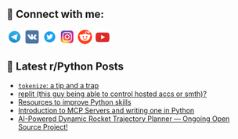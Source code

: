 ## 🔎 Connect with me:
[<img src="https://github.com/bullbesh/bullbesh/blob/main/images/Telegram.png" width="32" height="32" />](https://t.me/bullbesh)
[<img src="https://github.com/bullbesh/bullbesh/blob/main/images/VK.png" width="32" height="32" />](https://vk.com/bullbesh)
[<img src="https://github.com/bullbesh/bullbesh/blob/main/images/Twitter.png" width="32" height="32" />](https://twitter.com/bullbesh1)
[<img src="https://github.com/bullbesh/bullbesh/blob/main/images/Instagram.png" width="32" height="32" />](https://www.instagram.com/bullbesh)
[<img src="https://github.com/bullbesh/bullbesh/blob/main/images/Reddit.png" width="32" height="32" />](https://www.reddit.com/user/bullbesh)
[<img src="https://github.com/bullbesh/bullbesh/blob/main/images/YouTube.png" width="32" height="32" />](https://www.youtube.com/channel/UCtfjRs6uzgq5mfm8S06WTcg)

## 📕 Latest r/Python Posts
<!-- BLOG-POST-LIST:START -->
- [`tokenize`: a tip and a trap](https://www.reddit.com/r/Python/comments/1mdag10/tokenize_a_tip_and_a_trap/)
- [replit &lpar;this guy being able to control hosted accs or smth&rpar;?](https://www.reddit.com/r/Python/comments/1mdaf3c/replit_this_guy_being_able_to_control_hosted_accs/)
- [Resources to improve Python skills](https://www.reddit.com/r/Python/comments/1md88uh/resources_to_improve_python_skills/)
- [Introduction to MCP Servers and writing one in Python](https://www.reddit.com/r/Python/comments/1md7brl/introduction_to_mcp_servers_and_writing_one_in/)
- [AI-Powered Dynamic Rocket Trajectory Planner — Ongoing Open Source Project!](https://www.reddit.com/r/Python/comments/1md70te/aipowered_dynamic_rocket_trajectory_planner/)
<!-- BLOG-POST-LIST:END -->
